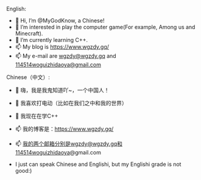 English:

- 👋 Hi, I’m @MyGodKnow, a Chinese!
- 👀 I’m interested in play the computer game(For example, Among us and Minecraft).
- 🌱 I’m currently learning C++.
- 📫 My blog is https://www.wgzdy.gq/
- 📫 My e-mail are wgzdy@wgzdy.gq and 114514woguizhidaoya@gmail.com

Chinese（中文）:

- 👋 嗨，我是我鬼知道吖~，一个中国人！
- 👀 我喜欢打电动（比如在我们之中和我的世界）
- 🌱 我现在在学C++
- 📫 我的博客是：https://www.wgzdy.gq/
- 📫 我的两个邮箱分别是wgzdy@wgzdy.gq和114514woguizhidaoya@gmail.com

- I just can speak Chinese and Englishi, but my Englishi grade is not good:)
